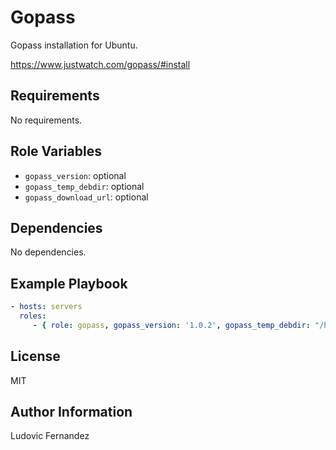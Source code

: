 # Gopass

Gopass installation for Ubuntu.

https://www.justwatch.com/gopass/#install

## Requirements

No requirements.

## Role Variables

- `gopass_version`: optional
- `gopass_temp_debdir`: optional
- `gopass_download_url`: optional

## Dependencies

No dependencies.

## Example Playbook

```yml
- hosts: servers
  roles:
     - { role: gopass, gopass_version: '1.0.2', gopass_temp_debdir: "/home/{{ ansible_env.USER }}/Downloads" }
```

## License

MIT

## Author Information

Ludovic Fernandez
